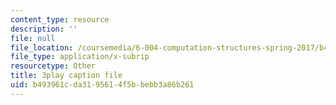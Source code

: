 ```yaml
---
content_type: resource
description: ''
file: null
file_location: /coursemedia/6-004-computation-structures-spring-2017/b493961cda3195614f5bbebb3a86b261_2JxUXSG9rKo.srt
file_type: application/x-subrip
resourcetype: Other
title: 3play caption file
uid: b493961c-da31-9561-4f5b-bebb3a86b261
---
```

